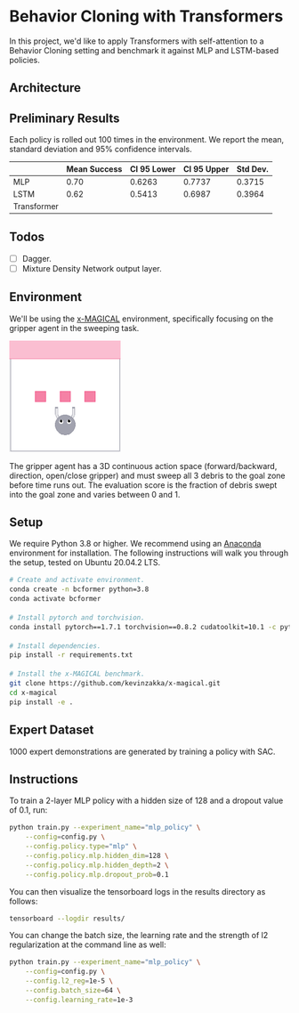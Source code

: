 # Behavior Cloning with Transformers

In this project, we'd like to apply Transformers with self-attention to a Behavior Cloning setting and benchmark it against MLP and LSTM-based policies.

## Architecture

## Preliminary Results

Each policy is rolled out 100 times in the environment. We report the mean, standard deviation and 95% confidence intervals.

|             | Mean Success | CI 95 Lower | CI 95 Upper | Std Dev. |
|-------------|--------------|-------------|-------------|----------|
| MLP         | 0.70         | 0.6263      | 0.7737      | 0.3715   |
| LSTM        | 0.62         | 0.5413      | 0.6987      | 0.3964   |
| Transformer |              |             |             |          |

## Todos

- [ ] Dagger.
- [ ] Mixture Density Network output layer.

## Environment

We'll be using the [x-MAGICAL](https://github.com/kevinzakka/x-magical) environment, specifically focusing on the gripper agent in the sweeping task.

<img src="images/gripper-sweep.gif" width="200" height="200"/>

The gripper agent has a 3D continuous action space (forward/backward, direction, open/close gripper) and must sweep all 3 debris to the goal zone before time runs out. The evaluation score is the fraction of debris swept into the goal zone and varies between 0 and 1.

## Setup

We require Python 3.8 or higher. We recommend using an [Anaconda](https://docs.anaconda.com/anaconda/install/) environment for installation. The following instructions will walk you through the setup, tested on Ubuntu 20.04.2 LTS.

```bash
# Create and activate environment.
conda create -n bcformer python=3.8
conda activate bcformer

# Install pytorch and torchvision.
conda install pytorch==1.7.1 torchvision==0.8.2 cudatoolkit=10.1 -c pytorch

# Install dependencies.
pip install -r requirements.txt

# Install the x-MAGICAL benchmark.
git clone https://github.com/kevinzakka/x-magical.git
cd x-magical
pip install -e .
```

## Expert Dataset

1000 expert demonstrations are generated by training a policy with SAC.

## Instructions

To train a 2-layer MLP policy with a hidden size of 128 and a dropout value of 0.1, run:

```bash
python train.py --experiment_name="mlp_policy" \
    --config=config.py \
    --config.policy.type="mlp" \
    --config.policy.mlp.hidden_dim=128 \
    --config.policy.mlp.hidden_depth=2 \
    --config.policy.mlp.dropout_prob=0.1
```

You can then visualize the tensorboard logs in the results directory as follows:

```bash
tensorboard --logdir results/
```

You can change the batch size, the learning rate and the strength of l2 regularization at the command line as well:

```bash
python train.py --experiment_name="mlp_policy" \
    --config=config.py \
    --config.l2_reg=1e-5 \
    --config.batch_size=64 \
    --config.learning_rate=1e-3
```
